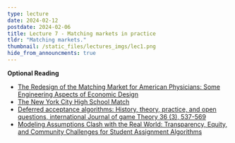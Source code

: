 ```yaml
---
type: lecture
date: 2024-02-12
postdate: 2024-02-06
title: Lecture 7 - Matching markets in practice
tldr: "Matching markets."
thumbnail: /static_files/lectures_imgs/lec1.png
hide_from_announcments: true
---
```


**Optional Reading**
 - [The Redesign of the Matching Market for American Physicians: Some Engineering Aspects of Economic Design](https://stanford.edu/~alroth/papers/rothperansonaer.PDF)
 - [The New York City High School Match](https://www.aeaweb.org/articles?id=10.1257/000282805774670167)
 - [Deferred acceptance algorithms: History, theory, practice, and open questions, international Journal of game Theory 36 (3), 537-569](https://www.nber.org/system/files/working_papers/w13225/w13225.pdf)
 - [Modeling Assumptions Clash with the Real World: Transparency, Equity, and Community Challenges for Student Assignment Algorithms](https://dl.acm.org/doi/pdf/10.1145/3411764.3445748)
 

